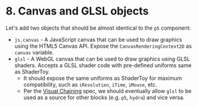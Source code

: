 # 8. Canvas and GLSL objects

Let's add two objects that should be almost identical to the `p5` component:

- `js.canvas` - A JavaScript canvas that can be used to draw graphics using the HTML5 Canvas API. Expose the `CanvasRenderingContext2D` as `canvas` variable.
- `glsl` - A WebGL canvas that can be used to draw graphics using GLSL shaders. Accepts a GLSL shader code with pre-defined uniforms same as ShaderToy.
  - It should expose the same uniforms as ShaderToy for maximum compatibility, such as `iResolution`, `iTime`, `iMouse`, etc.
  - Per the [Visual Chaining](7-visual-chaining.md) spec, we should eventually allow `glsl` to be used as a source for other blocks (e.g. `p5`, `hydra`) and vice versa.
